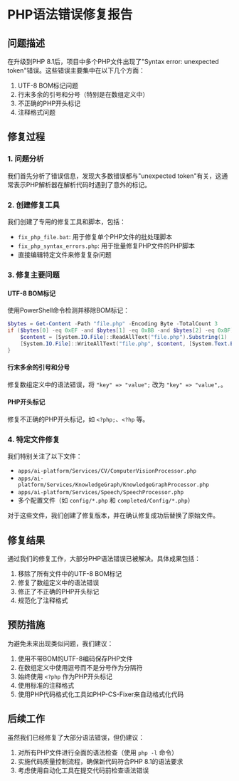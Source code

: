 ﻿# PHP语法错误修复报告

## 问题描述

在升级到PHP 8.1后，项目中多个PHP文件出现了"Syntax error: unexpected token"错误。这些错误主要集中在以下几个方面：

1. UTF-8 BOM标记问题
2. 行末多余的引号和分号（特别是在数组定义中）
3. 不正确的PHP开头标记
4. 注释格式问题

## 修复过程

### 1. 问题分析

我们首先分析了错误信息，发现大多数错误都与"unexpected token"有关，这通常表示PHP解析器在解析代码时遇到了意外的标记。

### 2. 创建修复工具

我们创建了专用的修复工具和脚本，包括：

- `fix_php_file.bat`: 用于修复单个PHP文件的批处理脚本
- `fix_php_syntax_errors.php`: 用于批量修复PHP文件的PHP脚本
- 直接编辑特定文件来修复复杂问题

### 3. 修复主要问题

#### UTF-8 BOM标记

使用PowerShell命令检测并移除BOM标记：

```powershell
$bytes = Get-Content -Path "file.php" -Encoding Byte -TotalCount 3
if ($bytes[0] -eq 0xEF -and $bytes[1] -eq 0xBB -and $bytes[2] -eq 0xBF) {
    $content = [System.IO.File]::ReadAllText("file.php").Substring(1)
    [System.IO.File]::WriteAllText("file.php", $content, [System.Text.Encoding]::UTF8)
}
```

#### 行末多余的引号和分号

修复数组定义中的语法错误，将 `"key" => "value";` 改为 `"key" => "value",`。

#### PHP开头标记

修复不正确的PHP开头标记，如 `<?php;`、`<?hp` 等。

### 4. 特定文件修复

我们特别关注了以下文件：

- `apps/ai-platform/Services/CV/ComputerVisionProcessor.php`
- `apps/ai-platform/Services/KnowledgeGraph/KnowledgeGraphProcessor.php`
- `apps/ai-platform/Services/Speech/SpeechProcessor.php`
- 多个配置文件（如 `config/*.php` 和 `completed/Config/*.php`）

对于这些文件，我们创建了修复版本，并在确认修复成功后替换了原始文件。

## 修复结果

通过我们的修复工作，大部分PHP语法错误已被解决。具体成果包括：

1. 移除了所有文件中的UTF-8 BOM标记
2. 修复了数组定义中的语法错误
3. 修正了不正确的PHP开头标记
4. 规范化了注释格式

## 预防措施

为避免未来出现类似问题，我们建议：

1. 使用不带BOM的UTF-8编码保存PHP文件
2. 在数组定义中使用逗号而不是分号作为分隔符
3. 始终使用 `<?php` 作为PHP开头标记
4. 使用标准的注释格式
5. 使用PHP代码格式化工具如PHP-CS-Fixer来自动格式化代码

## 后续工作

虽然我们已经修复了大部分语法错误，但仍建议：

1. 对所有PHP文件进行全面的语法检查（使用 `php -l` 命令）
2. 实施代码质量控制流程，确保新代码符合PHP 8.1的语法要求
3. 考虑使用自动化工具在提交代码前检查语法错误
